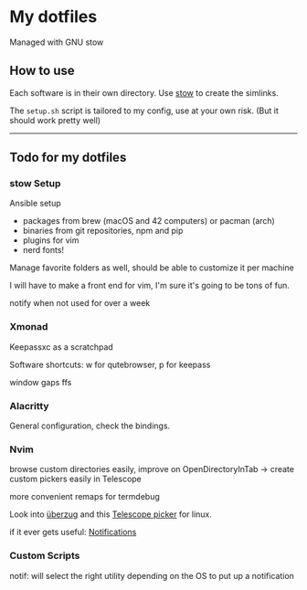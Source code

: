 # My dotfiles

Managed with GNU stow

## How to use

Each software is in their own directory.
Use [stow](https://www.gnu.org/software/stow/) to create the simlinks.

The `setup.sh` script is tailored to my config, use at your own risk.
(But it should work pretty well)

---

## Todo for my dotfiles

### stow Setup

Ansible setup
- packages from brew (macOS and 42 computers) or pacman (arch)
- binaries from git repositories, npm and pip
- plugins for vim
- nerd fonts!

Manage favorite folders as well, should be able to customize it per machine

I will have to make a front end for vim, I'm sure it's going to be tons of fun.

notify when not used for over a week

### Xmonad

Keepassxc as a scratchpad

Software shortcuts: w for qutebrowser, p for keepass

window gaps ffs

### Alacritty

General configuration, check the bindings.

### Nvim

browse custom directories easily, improve on OpenDirectoryInTab -> create custom
pickers easily in Telescope

more convenient remaps for termdebug

Look into [überzug](https://github.com/seebye/ueberzug) and this
[Telescope picker](https://github.com/nvim-telescope/telescope-media-files.nvim)
for linux.

if it ever gets useful: [Notifications](https://github.com/rcarriga/nvim-notify)

### Custom Scripts

notif: will select the right utility depending on the OS to put up a notification

